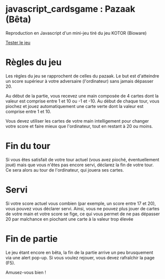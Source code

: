 # javascript_cardsgame : Pazaak (Bêta)
Reproduction en Javascript d'un mini-jeu tiré du jeu KOTOR (Bioware)

<a href="http://talesofgalaxy.fr/pazaak/">Tester le jeu</a>

# Règles du jeu
Les règles du jeu se rapprochent de celles du pazaak. Le but est d'atteindre un score supérieur à votre adversaire (l'ordinateur) sans jamais dépasser 20. 

Au début de la partie, vous recevez une main composée de 4 cartes dont la valeur est comprise entre 1 et 10 ou -1 et -10.
Au début de chaque tour, vous piochez et jouez automatiquement une carte verte dont la valeur est comprise entre 1 et 10. 

Vous devez utiliser les cartes de votre main intelligement pour changer votre score et faire mieux que l'ordinateur, tout en restant à 20 ou moins.

# Fin du tour
Si vous êtes satisfait de votre tour actuel (vous avez pioché, éventuellement joué) mais que vous n'êtes pas encore servi, déclarez la fin de votre tour. Ce sera alors au tour de l'ordinateur, qui jouera ses cartes.

# Servi
Si votre score actuel vous combien (par exemple, un score entre 17 et 20), vous pouvez vous déclarer servi. Ainsi, vous ne pouvez plus jouer de cartes de votre main et votre score se fige, ce qui vous permet de ne pas dépasser 20 par malchance en piochant une carte à la valeur trop élevée

# Fin de partie
Le jeu étant encore en bêta, la fin de la partie arrive un peu brusquement via une alert pop-up. Si vous voulez rejouer, vous devez rafraîchir la page (F5).

Amusez-vous bien !
